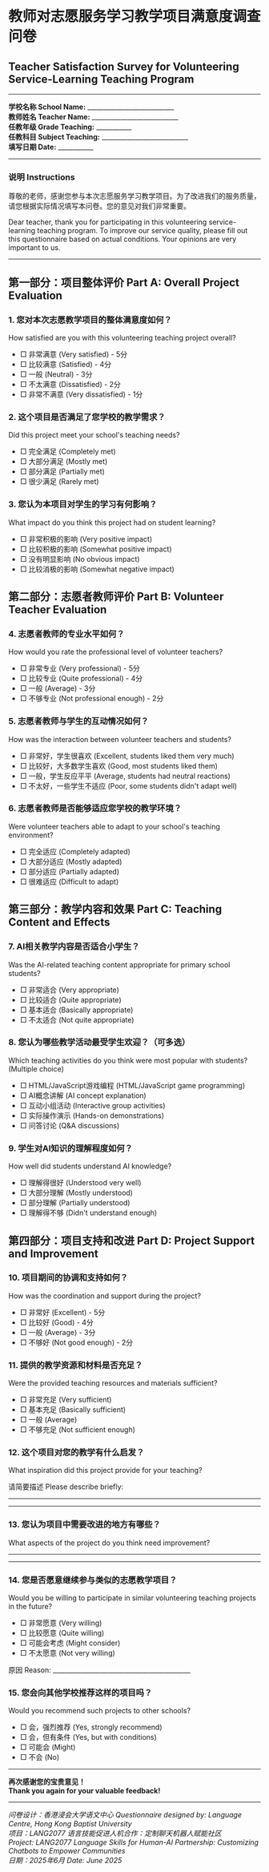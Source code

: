 # 教师对志愿服务学习教学项目满意度调查问卷
## Teacher Satisfaction Survey for Volunteering Service-Learning Teaching Program

---

**学校名称 School Name:** ___________________________  
**教师姓名 Teacher Name:** ___________________________  
**任教年级 Grade Teaching:** ___________  
**任教科目 Subject Teaching:** ___________________________  
**填写日期 Date:** ___________

---

### 说明 Instructions
尊敬的老师，感谢您参与本次志愿服务学习教学项目。为了改进我们的服务质量，请您根据实际情况填写本问卷。您的意见对我们非常重要。

Dear teacher, thank you for participating in this volunteering service-learning teaching program. To improve our service quality, please fill out this questionnaire based on actual conditions. Your opinions are very important to us.

---

## 第一部分：项目整体评价 Part A: Overall Project Evaluation

### 1. 您对本次志愿教学项目的整体满意度如何？
How satisfied are you with this volunteering teaching project overall?
- □ 非常满意 (Very satisfied) - 5分
- □ 比较满意 (Satisfied) - 4分  
- □ 一般 (Neutral) - 3分
- □ 不太满意 (Dissatisfied) - 2分
- □ 非常不满意 (Very dissatisfied) - 1分

### 2. 这个项目是否满足了您学校的教学需求？
Did this project meet your school's teaching needs?
- □ 完全满足 (Completely met)
- □ 大部分满足 (Mostly met)
- □ 部分满足 (Partially met)
- □ 很少满足 (Rarely met)

### 3. 您认为本项目对学生的学习有何影响？
What impact do you think this project had on student learning?
- □ 非常积极的影响 (Very positive impact)
- □ 比较积极的影响 (Somewhat positive impact)
- □ 没有明显影响 (No obvious impact)
- □ 比较消极的影响 (Somewhat negative impact)

## 第二部分：志愿者教师评价 Part B: Volunteer Teacher Evaluation

### 4. 志愿者教师的专业水平如何？
How would you rate the professional level of volunteer teachers?
- □ 非常专业 (Very professional) - 5分
- □ 比较专业 (Quite professional) - 4分
- □ 一般 (Average) - 3分
- □ 不够专业 (Not professional enough) - 2分

### 5. 志愿者教师与学生的互动情况如何？
How was the interaction between volunteer teachers and students?
- □ 非常好，学生很喜欢 (Excellent, students liked them very much)
- □ 比较好，大多数学生喜欢 (Good, most students liked them)
- □ 一般，学生反应平平 (Average, students had neutral reactions)
- □ 不太好，一些学生不适应 (Poor, some students didn't adapt well)

### 6. 志愿者教师是否能够适应您学校的教学环境？
Were volunteer teachers able to adapt to your school's teaching environment?
- □ 完全适应 (Completely adapted)
- □ 大部分适应 (Mostly adapted)
- □ 部分适应 (Partially adapted)
- □ 很难适应 (Difficult to adapt)

## 第三部分：教学内容和效果 Part C: Teaching Content and Effects

### 7. AI相关教学内容是否适合小学生？
Was the AI-related teaching content appropriate for primary school students?
- □ 非常适合 (Very appropriate)
- □ 比较适合 (Quite appropriate)
- □ 基本适合 (Basically appropriate)
- □ 不太适合 (Not quite appropriate)

### 8. 您认为哪些教学活动最受学生欢迎？（可多选）
Which teaching activities do you think were most popular with students? (Multiple choice)
- □ HTML/JavaScript游戏编程 (HTML/JavaScript game programming)
- □ AI概念讲解 (AI concept explanation)
- □ 互动小组活动 (Interactive group activities)
- □ 实际操作演示 (Hands-on demonstrations)
- □ 问答讨论 (Q&A discussions)

### 9. 学生对AI知识的理解程度如何？
How well did students understand AI knowledge?
- □ 理解得很好 (Understood very well)
- □ 大部分理解 (Mostly understood)
- □ 部分理解 (Partially understood)
- □ 理解得不够 (Didn't understand enough)

## 第四部分：项目支持和改进 Part D: Project Support and Improvement

### 10. 项目期间的协调和支持如何？
How was the coordination and support during the project?
- □ 非常好 (Excellent) - 5分
- □ 比较好 (Good) - 4分
- □ 一般 (Average) - 3分
- □ 不够好 (Not good enough) - 2分

### 11. 提供的教学资源和材料是否充足？
Were the provided teaching resources and materials sufficient?
- □ 非常充足 (Very sufficient)
- □ 基本充足 (Basically sufficient)
- □ 一般 (Average)
- □ 不够充足 (Not sufficient enough)

### 12. 这个项目对您的教学有什么启发？
What inspiration did this project provide for your teaching?

请简要描述 Please describe briefly:
_________________________________________________________________
_________________________________________________________________

### 13. 您认为项目中需要改进的地方有哪些？
What aspects of the project do you think need improvement?
_________________________________________________________________
_________________________________________________________________

### 14. 您是否愿意继续参与类似的志愿教学项目？
Would you be willing to participate in similar volunteering teaching projects in the future?
- □ 非常愿意 (Very willing)
- □ 比较愿意 (Quite willing)  
- □ 可能会考虑 (Might consider)
- □ 不太愿意 (Not very willing)

原因 Reason: ___________________________________________

### 15. 您会向其他学校推荐这样的项目吗？
Would you recommend such projects to other schools?
- □ 会，强烈推荐 (Yes, strongly recommend)
- □ 会，但有条件 (Yes, but with conditions)
- □ 可能会 (Might)
- □ 不会 (No)

---

**再次感谢您的宝贵意见！**  
**Thank you again for your valuable feedback!**

---

*问卷设计：香港浸会大学语文中心 Questionnaire designed by: Language Centre, Hong Kong Baptist University*  
*项目：LANG2077 语言技能促进人机合作：定制聊天机器人赋能社区*  
*Project: LANG2077 Language Skills for Human-AI Partnership: Customizing Chatbots to Empower Communities*  
*日期：2025年6月 Date: June 2025*